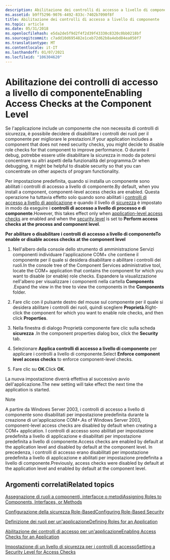 ```yaml
---
description: Abilitazione dei controlli di accesso a livello di componente
ms.assetid: b9ff5296-9076-4492-833c-7402b7090f8f
title: Abilitazione dei controlli di accesso a livello di componente
ms.topic: article
ms.date: 05/31/2018
ms.openlocfilehash: e5da2de5f9d2f4f2d39f43330c8320c0bb0218bf
ms.sourcegitcommit: c7add10d695482e1ceb72d62b8a4ebd84ea050f7
ms.translationtype: MT
ms.contentlocale: it-IT
ms.lasthandoff: 01/07/2021
ms.locfileid: "106304620"
---
```

# <a name="enabling-access-checks-at-the-component-level"></a><span data-ttu-id="dde71-103">Abilitazione dei controlli di accesso a livello di componente</span><span class="sxs-lookup"><span data-stu-id="dde71-103">Enabling Access Checks at the Component Level</span></span>

<span data-ttu-id="dde71-104">Se l'applicazione include un componente che non necessita di controlli di sicurezza, è possibile decidere di disabilitare i controlli dei ruoli per il componente per migliorare le prestazioni.</span><span class="sxs-lookup"><span data-stu-id="dde71-104">If your application includes a component that does not need security checks, you might decide to disable role checks for that component to improve performance.</span></span> <span data-ttu-id="dde71-105">O durante il debug, potrebbe essere utile disabilitare la sicurezza in modo da potersi concentrare su altri aspetti della funzionalità del programma.</span><span class="sxs-lookup"><span data-stu-id="dde71-105">Or when debugging, it might be helpful to disable security so that you can concentrate on other aspects of program functionality.</span></span>

<span data-ttu-id="dde71-106">Per impostazione predefinita, quando si installa un componente sono abilitati i controlli di accesso a livello di componente.</span><span class="sxs-lookup"><span data-stu-id="dde71-106">By default, when you install a component, component-level access checks are enabled.</span></span> <span data-ttu-id="dde71-107">Questa operazione ha tuttavia effetto solo quando sono abilitati i [controlli di accesso a livello di applicazione](enabling-access-checks-for-an-application.md) e quando il livello di [sicurezza](setting-a-security-level-for-access-checks.md) è impostato in modo da eseguire i **controlli di accesso a livello di processo e di componente**.</span><span class="sxs-lookup"><span data-stu-id="dde71-107">However, this takes effect only when [application-level access checks](enabling-access-checks-for-an-application.md) are enabled and when the [security level](setting-a-security-level-for-access-checks.md) is set to **Perform access checks at the process and component level**.</span></span>

<span data-ttu-id="dde71-108">**Per abilitare o disabilitare i controlli di accesso a livello di componente**</span><span class="sxs-lookup"><span data-stu-id="dde71-108">**To enable or disable access checks at the component level**</span></span>

1.  <span data-ttu-id="dde71-109">Nell'albero della console dello strumento di amministrazione Servizi componenti individuare l'applicazione COM+ che contiene il componente per il quale si desidera disabilitare o abilitare i controlli dei ruoli.</span><span class="sxs-lookup"><span data-stu-id="dde71-109">In the console tree of the Component Services administrative tool, locate the COM+ application that contains the component for which you want to disable (or enable) role checks.</span></span> <span data-ttu-id="dde71-110">Espandere la visualizzazione nell'albero per visualizzare i componenti nella cartella **Components** .</span><span class="sxs-lookup"><span data-stu-id="dde71-110">Expand the view in the tree to view the components in the **Components** folder.</span></span>

2.  <span data-ttu-id="dde71-111">Fare clic con il pulsante destro del mouse sul componente per il quale si desidera abilitare i controlli dei ruoli, quindi scegliere **Proprietà**.</span><span class="sxs-lookup"><span data-stu-id="dde71-111">Right-click the component for which you want to enable role checks, and then click **Properties**.</span></span>

3.  <span data-ttu-id="dde71-112">Nella finestra di dialogo Proprietà componente fare clic sulla scheda **sicurezza** .</span><span class="sxs-lookup"><span data-stu-id="dde71-112">In the component properties dialog box, click the **Security** tab.</span></span>

4.  <span data-ttu-id="dde71-113">Selezionare **Applica controlli di accesso a livello di componente** per applicare i controlli a livello di componente.</span><span class="sxs-lookup"><span data-stu-id="dde71-113">Select **Enforce component level access checks** to enforce component-level checks.</span></span>

5.  <span data-ttu-id="dde71-114">Fare clic su **OK**.</span><span class="sxs-lookup"><span data-stu-id="dde71-114">Click **OK**.</span></span>

<span data-ttu-id="dde71-115">La nuova impostazione diverrà effettiva al successivo avvio dell'applicazione.</span><span class="sxs-lookup"><span data-stu-id="dde71-115">The new setting will take effect the next time the application is started.</span></span>

> [!Note]  
> <span data-ttu-id="dde71-116">A partire da Windows Server 2003, i controlli di accesso a livello di componente sono disabilitati per impostazione predefinita durante la creazione di un'applicazione COM+.</span><span class="sxs-lookup"><span data-stu-id="dde71-116">As of Windows Server 2003, component-level access checks are disabled by default when creating a COM+ application.</span></span> <span data-ttu-id="dde71-117">I controlli di accesso sono abilitati per impostazione predefinita a livello di applicazione e disabilitati per impostazione predefinita a livello di componente.</span><span class="sxs-lookup"><span data-stu-id="dde71-117">Access checks are enabled by default at the application level and disabled by default at the component level.</span></span> <span data-ttu-id="dde71-118">In precedenza, i controlli di accesso erano disabilitati per impostazione predefinita a livello di applicazione e abilitati per impostazione predefinita a livello di componente.</span><span class="sxs-lookup"><span data-stu-id="dde71-118">Previously, access checks were disabled by default at the application level and enabled by default at the component level.</span></span>

 

## <a name="related-topics"></a><span data-ttu-id="dde71-119">Argomenti correlati</span><span class="sxs-lookup"><span data-stu-id="dde71-119">Related topics</span></span>

<dl> <dt>

[<span data-ttu-id="dde71-120">Assegnazione di ruoli a componenti, interfacce o metodi</span><span class="sxs-lookup"><span data-stu-id="dde71-120">Assigning Roles to Components, Interfaces, or Methods</span></span>](assigning-roles-to-components--interfaces--or-methods.md)
</dt> <dt>

[<span data-ttu-id="dde71-121">Configurazione della sicurezza Role-Based</span><span class="sxs-lookup"><span data-stu-id="dde71-121">Configuring Role-Based Security</span></span>](configuring-role-based-security.md)
</dt> <dt>

[<span data-ttu-id="dde71-122">Definizione dei ruoli per un'applicazione</span><span class="sxs-lookup"><span data-stu-id="dde71-122">Defining Roles for an Application</span></span>](defining-roles-for-an-application.md)
</dt> <dt>

[<span data-ttu-id="dde71-123">Abilitazione dei controlli di accesso per un'applicazione</span><span class="sxs-lookup"><span data-stu-id="dde71-123">Enabling Access Checks for an Application</span></span>](enabling-access-checks-for-an-application.md)
</dt> <dt>

[<span data-ttu-id="dde71-124">Impostazione di un livello di sicurezza per i controlli di accesso</span><span class="sxs-lookup"><span data-stu-id="dde71-124">Setting a Security Level for Access Checks</span></span>](setting-a-security-level-for-access-checks.md)
</dt> </dl>

 

 



